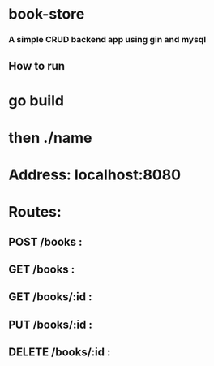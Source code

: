 # book-store
### A simple CRUD backend app using gin and mysql
## How to run
# go build
# then ./name

# Address: localhost:8080
# Routes:
## POST /books : 
## GET /books : 
## GET /books/:id :
## PUT /books/:id :
## DELETE /books/:id :



